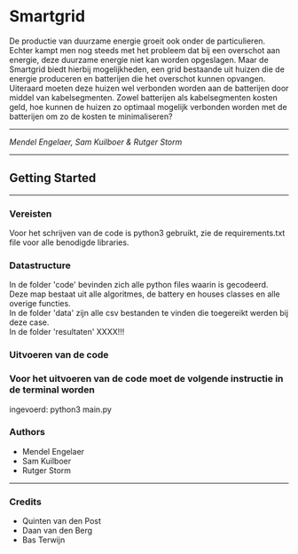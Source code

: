 # Smartgrid
De productie van duurzame energie groeit ook onder de particulieren.
Echter kampt men nog steeds met het probleem dat bij een overschot aan energie,
deze duurzame energie niet kan worden opgeslagen. Maar de Smartgrid biedt
hierbij mogelijkheden, een grid bestaande uit huizen die de energie produceren
en batterijen die het overschot kunnen opvangen. Uiteraard moeten deze huizen
wel verbonden worden aan de batterijen door middel van kabelsegmenten.
Zowel batterijen als kabelsegmenten kosten geld, hoe kunnen de huizen zo
optimaal mogelijk verbonden worden met de batterijen om zo de kosten te
minimaliseren?

---
*Mendel Engelaer,
Sam Kuilboer &
Rutger Storm*

---
## Getting Started
---
### Vereisten
Voor het schrijven van de code is python3 gebruikt, zie de requirements.txt
file voor alle benodigde libraries.

### Datastructure
In de folder 'code' bevinden zich alle python files waarin is gecodeerd.
Deze map bestaat uit alle algoritmes, de battery en houses classes en
alle overige functies.  
In de folder 'data' zijn alle csv bestanden te vinden die toegereikt werden
bij deze case.  
In de folder 'resultaten' XXXX!!!

### Uitvoeren van de code
### Voor het uitvoeren van de code moet de volgende instructie in de terminal worden
ingevoerd: python3 main.py

### Authors
* Mendel Engelaer
* Sam Kuilboer
* Rutger Storm
---
### Credits
* Quinten van den Post
* Daan van den Berg
* Bas Terwijn
